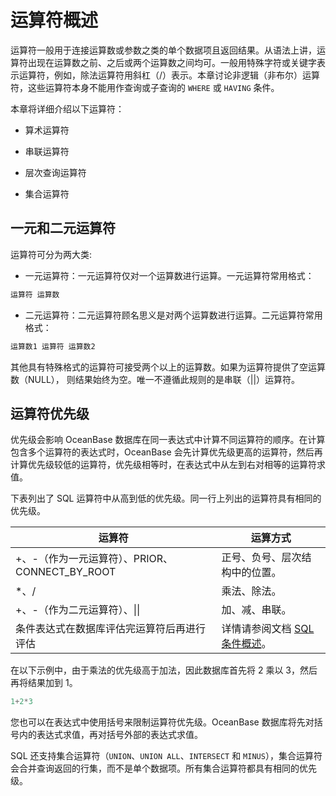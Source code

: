 运算符概述 
==========================



运算符一般用于连接运算数或参数之类的单个数据项且返回结果。从语法上讲，运算符出现在运算数之前、之后或两个运算数之间均可。一般用特殊字符或关键字表示运算符，例如，除法运算符用斜杠（/）表示。本章讨论非逻辑（非布尔）运算符，这些运算符本身不能用作查询或子查询的 `WHERE` 或 `HAVING` 条件。

本章将详细介绍以下运算符：

* 算术运算符

  

* 串联运算符

  

* 层次查询运算符

  

* 集合运算符

  




一元和二元运算符 
--------------------

运算符可分为两大类:

* 一元运算符：一元运算符仅对一个运算数进行运算。一元运算符常用格式：

  




```javascript
运算符 运算数
```



* 二元运算符：二元运算符顾名思义是对两个运算数进行运算。二元运算符常用格式：

  




```javascript
运算数1 运算符 运算数2
```



其他具有特殊格式的运算符可接受两个以上的运算数。如果为运算符提供了空运算数（NULL）， 则结果始终为空。唯一不遵循此规则的是串联（\|\|）运算符。

运算符优先级 
------------------

优先级会影响 OceanBase 数据库在同一表达式中计算不同运算符的顺序。在计算包含多个运算符的表达式时，OceanBase 会先计算优先级更高的运算符，然后再计算优先级较低的运算符，优先级相等时，在表达式中从左到右对相等的运算符求值。

下表列出了 SQL 运算符中从高到低的优先级。同一行上列出的运算符具有相同的优先级。


|                运算符                 |                               运算方式                               |
|------------------------------------|------------------------------------------------------------------|
| +、-（作为一元运算符）、PRIOR、CONNECT_BY_ROOT | 正号、负号、层次结构中的位置。                                                  |
| \*、/                               | 乘法、除法。                                                           |
| +、-（作为二元运算符）、\|\|                  | 加、减、串联。                                                          |
| 条件表达式在数据库评估完运算符后再进行评估              | 详情请参阅文档 [SQL 条件概述](t1988708.html#topic-1988708)。 |



在以下示例中，由于乘法的优先级高于加法，因此数据库首先将 2 乘以 3，然后再将结果加到 1。

```javascript
1+2*3
```



您也可以在表达式中使用括号来限制运算符优先级。OceanBase 数据库将先对括号内的表达式求值，再对括号外部的表达式求值。

SQL 还支持集合运算符（`UNION`、`UNION ALL`、`INTERSECT` 和 `MINUS`），集合运算符会合并查询返回的行集，而不是单个数据项。所有集合运算符都具有相同的优先级。
